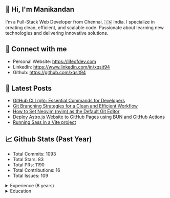 ## 👋 Hi, I'm Manikandan

I'm a Full-Stack Web Developer from Chennai, 🇮🇳 India. I specialize in creating clean, efficient, and scalable code. Passionate about learning new technologies and delivering innovative solutions.

## 🤝 Connect with me

- Personal Website: https://lifeofdev.com
- LinkedIn: https://www.linkedin.com/in/xqsit94
- Github: https://github.com/xqsit94

## 📝 Latest Posts
- [GitHub CLI (gh): Essential Commands for Developers](https://lifeofdev.com/github-cli-gh-essential-commands/)
- [Git Branching Strategies for a Clean and Efficient Workflow](https://lifeofdev.com/git-branching-strategy-best-practices/)
- [How to Set Neovim (nvim) as the Default Git Editor](https://lifeofdev.com/set-neovim-as-default-git-editor/)
- [Deploy Astro.js Website to GitHub Pages using BUN and GitHub Actions](https://lifeofdev.com/deploy-astrojs-website-github-pages-using-bun-github-actions/)
- [Running Sass in a Vite project](https://lifeofdev.com/running-sass-vite-project/)


## 📈 Github Stats (Past Year)

- Total Commits: 1093
- Total Stars: 83
- Total PRs: 1190
- Total Contributions: 16
- Total Issues: 109


<details>
  <summary>Experience (8 years)</summary>

  #### Oreala B.V
  *Full Stack Engineer*

  <sup>Apr 2022 - Present (3 yr) • India</sup>

  ---
  #### Colan Infotech Private Limited
  *Software Engineer*

  <sup>Jul 2018 - Mar 2022 (3 yr, 8 m) • Chennai, Tamil Nadu, India</sup>

  ---
  #### Expose InfoTech India Pvt Ltd
  *PHP Developer*

  <sup>Dec 2017 - Jun 2018 (6 m) • Calicut Area, India</sup>

  ---
  #### Slogics Solutions
  *Web Developer*

  <sup>Nov 2016 - Dec 2017 (1 yr, 1 m) • Chennai Area, India</sup>

  ---
  
</details>

<details>
  <summary>Education</summary>

  #### Madha Engineering College
  *Bachelor of Engineering (B.E.), Computer Science*

  <sup>2012 - 2016</sup>

  ---
  #### Assisi Matriculation School - India
  *Primary and Secondary Examinations, General Studies*

  <sup>1997 - 2012</sup>

  ---
  
</details>
